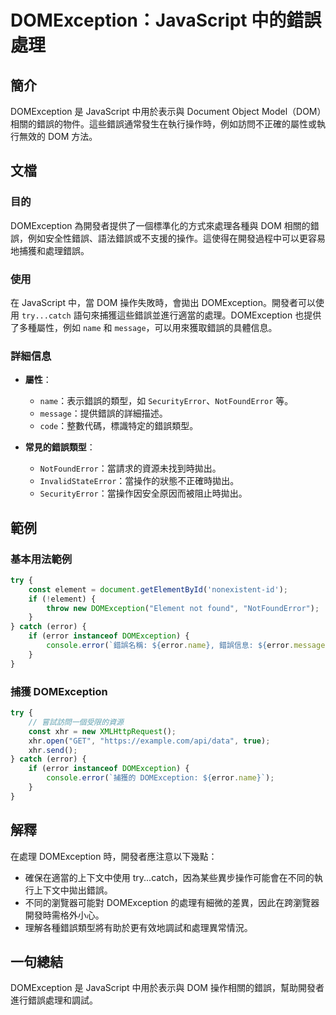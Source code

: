 <!--
Meta Description: # DOMException：JavaScript 中的錯誤處理 ## 簡介 DOMException 是 JavaScript 中用於表示與 Document Object Model（DOM）相關的錯誤的物件。這些錯誤通常發生在執行操作時，例如訪問不正確的屬性或執行無效的 DOM 方法。 ## ...
Meta Keywords: domexception, error, javascript, dom, try
-->

# DOMException：JavaScript 中的錯誤處理

## 簡介
DOMException 是 JavaScript 中用於表示與 Document Object Model（DOM）相關的錯誤的物件。這些錯誤通常發生在執行操作時，例如訪問不正確的屬性或執行無效的 DOM 方法。

## 文檔
### 目的
DOMException 為開發者提供了一個標準化的方式來處理各種與 DOM 相關的錯誤，例如安全性錯誤、語法錯誤或不支援的操作。這使得在開發過程中可以更容易地捕獲和處理錯誤。

### 使用
在 JavaScript 中，當 DOM 操作失敗時，會拋出 DOMException。開發者可以使用 `try...catch` 語句來捕獲這些錯誤並進行適當的處理。DOMException 也提供了多種屬性，例如 `name` 和 `message`，可以用來獲取錯誤的具體信息。

### 詳細信息
- **屬性**：
  - `name`：表示錯誤的類型，如 `SecurityError`、`NotFoundError` 等。
  - `message`：提供錯誤的詳細描述。
  - `code`：整數代碼，標識特定的錯誤類型。

- **常見的錯誤類型**：
  - `NotFoundError`：當請求的資源未找到時拋出。
  - `InvalidStateError`：當操作的狀態不正確時拋出。
  - `SecurityError`：當操作因安全原因而被阻止時拋出。

## 範例
### 基本用法範例
```javascript
try {
    const element = document.getElementById('nonexistent-id');
    if (!element) {
        throw new DOMException("Element not found", "NotFoundError");
    }
} catch (error) {
    if (error instanceof DOMException) {
        console.error(`錯誤名稱: ${error.name}, 錯誤信息: ${error.message}`);
    }
}
```

### 捕獲 DOMException
```javascript
try {
    // 嘗試訪問一個受限的資源
    const xhr = new XMLHttpRequest();
    xhr.open("GET", "https://example.com/api/data", true);
    xhr.send();
} catch (error) {
    if (error instanceof DOMException) {
        console.error(`捕獲的 DOMException: ${error.name}`);
    }
}
```

## 解釋
在處理 DOMException 時，開發者應注意以下幾點：
- 確保在適當的上下文中使用 try...catch，因為某些異步操作可能會在不同的執行上下文中拋出錯誤。
- 不同的瀏覽器可能對 DOMException 的處理有細微的差異，因此在跨瀏覽器開發時需格外小心。
- 理解各種錯誤類型將有助於更有效地調試和處理異常情況。

## 一句總結
DOMException 是 JavaScript 中用於表示與 DOM 操作相關的錯誤，幫助開發者進行錯誤處理和調試。
